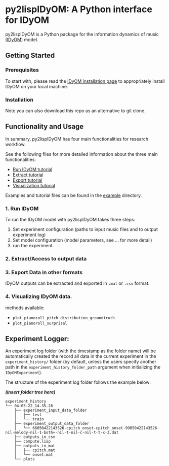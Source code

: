 # py2lispIDyOM: A Python interface for IDyOM

py2lispIDyOM is a Python package for the information dynamics of music ([IDyOM](https://github.com/mtpearce/idyom/))
model.

## Getting Started

### Prerequisites

To start with, please read the [IDyOM installation page](https://github.com/mtpearce/idyom/wiki/Installation) to
appropriately install IDyOM on your local machine.

### Installation

Note you can also download this repo as an alternative to git clone.

## Functionality and Usage

In summary, py2lispIDyOM has four main functionalities for research workflow.

See the following files for more detailed information about the three main functionalities:

- [Run IDyOM tutorial](notebooks/runIDyOM_tutorial.md)
- [Extract tutorial](notebooks/extract_tutorial.md)
- [Export tutorial](notebooks/export_tutorial.md)
- [Visualization tutorial](notebooks/visualization_tutorial.md)

Examples and tutorial files can be found in the [example](examples) directory.

### 1. Run IDyOM

To run the IDyOM model with py2lispIDyOM takes three steps:

1) Set experiment configuration (paths to input music files and to output experiment log)
2) Set model configuration (model parameters, see ... for more detail)
3) run the experiment.

### 2. Extract/Access to output data

### 3. Export Data in other formats

IDyOM outputs can be extracted and exported in `.mat` or `.csv` format.

### 4. Visualizing IDyOM data.

methods available:

- `plot_pianoroll_pitch_distribution_groundtruth`
- `plot_pianoroll_surprisal`



## Experiment Logger:

An experiment log folder (with the timestamp as the folder name) will be automatically 
created the record all data in the current experiment in the `experiment_history/` folder 
(by default, unless the users specify another path in the `experiment_history_folder_path` argument 
when initializing the `IDyOMExperiment`). 

The structure of the experiment log folder follows the example below:

**_(insert folder tree here)_**

```
experiment_history
└── 04-05-22_14.35.26
    ├── experiment_input_data_folder
    │   ├── test
    │   └── train
    ├── experiment_output_data_folder
    │   └── 66050422143526-cpitch_onset-cpitch_onset-99050422143526-nil-melody-nil-1-both+-nil-t-nil-c-nil-t-t-x-3.dat
    ├── outputs_in_csv
    ├── compute.lisp
    ├── outputs_in_mat
    │   ├── cpitch.mat
    │   └── onset.mat
    └── plots
    
```